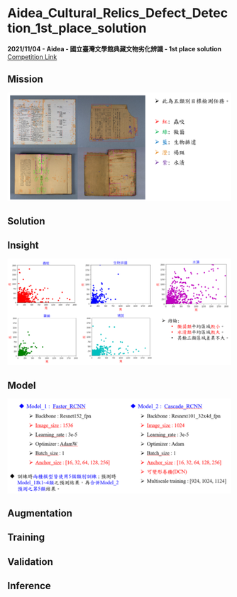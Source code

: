 # Aidea_Cultural_Relics_Defect_Detection_1st_place_solution
**2021/11/04 - Aidea - 國立臺灣文學館典藏文物劣化辨識 - 1st place solution**  
[Competition Link](https://aidea-web.tw/topic/fbbb5b7e-4dc8-4827-974f-51a1ee725012)  

## Mission
<img src="https://github.com/RichardLiu083/Aidea_Cultural_Relics_Defect_Detection_1st-place/blob/main/img/Mission.png" width="1000">

## Solution

## Insight
<img src="https://github.com/RichardLiu083/Aidea_Cultural_Relics_Defect_Detection_1st-place/blob/main/img/Bbox_size.png" width="700">

## Model
<img src="https://github.com/RichardLiu083/Aidea_Cultural_Relics_Defect_Detection_1st-place/blob/main/img/Model.png" width="700">

## Augmentation

## Training

## Validation

## Inference
